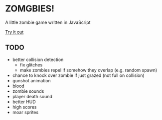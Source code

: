 # ZOMGBIES!

A little zombie game written in JavaScript

[Try it out](http://jenseng.github.io/zomgbies)

## TODO

* better collision detection
  * fix glitches
  * make zombies repel if somehow they overlap (e.g. random spawn)
* chance to knock over zombie if just grazed (not full on collision)
* gunshot animation
* blood
* zombie sounds
* player death sound
* better HUD
* high scores
* moar sprites
